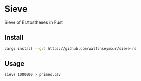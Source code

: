 # Sieve
Sieve of Eratosthenes in Rust


## Install
```bash
cargo install --git https://github.com/waltonseymour/sieve-rs
```

## Usage
```bash
sieve 1000000 > primes.csv
```

